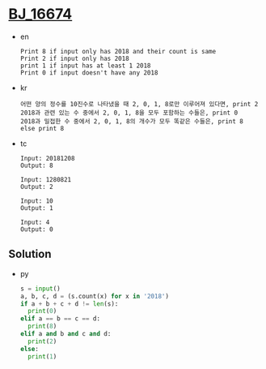 # [BJ_16674](https://acmicpc.net/problem/16674)

* en

  ```en
  Print 8 if input only has 2018 and their count is same
  Print 2 if input only has 2018
  print 1 if input has at least 1 2018
  Print 0 if input doesn't have any 2018
  ```

* kr

  ```kr
  어떤 양의 정수를 10진수로 나타냈을 때 2, 0, 1, 8로만 이루어져 있다면, print 2
  2018과 관련 있는 수 중에서 2, 0, 1, 8을 모두 포함하는 수들은, print 0
  2018과 밀접한 수 중에서 2, 0, 1, 8의 개수가 모두 똑같은 수들은, print 8
  else print 8
  ```

* tc

  ```tc
  Input: 20181208
  Output: 8

  Input: 1280821
  Output: 2

  Input: 10
  Output: 1

  Input: 4
  Output: 0
  ```

## Solution

* py

  ```py
  s = input()
  a, b, c, d = (s.count(x) for x in '2018')
  if a + b + c + d != len(s):
    print(0)
  elif a == b == c == d:
    print(8)
  elif a and b and c and d:
    print(2)
  else:
    print(1)
  ```
